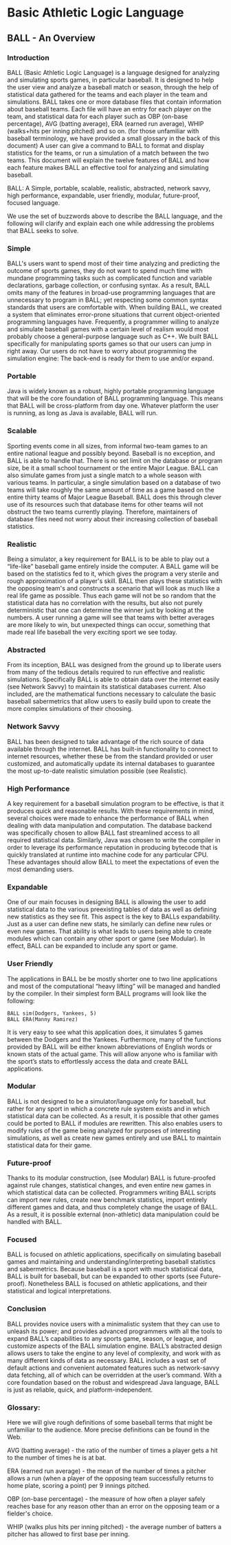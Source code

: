 
# Basic Athletic Logic Language #
## BALL - An Overview ##


### Introduction ###
BALL (Basic Athletic Logic Language) is a language designed for analyzing and simulating sports games, in particular baseball. It is designed to help the user view and analyze a baseball match or season, through the help of statistical data gathered for the teams and each player in the team and simulations. BALL takes one or more database files that contain information about baseball teams. Each file will have an entry for each player on the team, and statistical data for each player such as OBP (on-base percentage), AVG (batting average), ERA (earned run average), WHIP (walks+hits per inning pitched) and so on. (for those unfamiliar with baseball terminology, we have provided a small glossary in the back of this document) A user can give a command to BALL to format and display statistics for the teams, or run a simulation of a match between the two teams. This document will explain the twelve features of BALL and how each feature makes BALL an effective tool for analyzing and simulating baseball.

BALL: A Simple, portable, scalable, realistic, abstracted, network savvy, high performance, expandable, user friendly, modular, future-proof, focused language.

We use the set of buzzwords above to describe the BALL language, and the following will clarify and explain each one while addressing the problems that BALL seeks to solve.



### Simple ###
BALL's users want to spend most of their time analyzing and predicting the outcome of sports games, they do not want to spend much time with mundane programming tasks such as complicated function and variable declarations, garbage collection, or confusing syntax. As a result, BALL omits many of the features in broad-use programming languages that are unnecessary to program in BALL; yet respecting some common syntax standards that users are comfortable with. When building BALL, we created a system that eliminates error-prone situations that current object-oriented programming languages have. Frequently, a programmer willing to analyze and simulate baseball games with a certain level of realism would most probably choose a general-purpose language such as C++. We built BALL specifically for manipulating sports games so that our users can jump in right away. Our users do not have to worry about programming the simulation engine: The back-end is ready for them to use and/or expand.

### Portable ###
Java is widely known as a robust, highly portable programming language that will be the core foundation of BALL programming language. This means that BALL will be cross-platform from day one. Whatever platform the user is running, as long as Java is available, BALL will run.

### Scalable ###
Sporting events come in all sizes, from informal two-team games to an entire national league and possibly beyond. Baseball is no exception, and BALL is able to handle that. There is no set limit on the database or program size, be it a small school tournament or the entire Major League. BALL can also simulate games from just a single match to a whole season with various teams. In particular, a single simulation based on a database of two teams will take roughly the same amount of time as a game based on the entire thirty teams of Major League Baseball. BALL does this through clever use of its resources such that database items for other teams will not obstruct the two teams currently playing. Therefore, maintainers of database files need not worry about their increasing collection of baseball statistics.

### Realistic ###
Being a simulator, a key requirement for BALL is to be able to play out a “life-like” baseball game entirely inside the computer. A BALL game will be based on the statistics fed to it, which gives the program a very sterile and rough approximation of a player's skill. BALL then plays these statistics with the opposing team's and constructs a scenario that will look as much like a real life game as possible. Thus each game will not be so random that the statistical data has no correlation with the results, but also not purely deterministic that one can determine the winner just by looking at the numbers. A user running a game will see that teams with better averages are more likely to win, but unexpected things can occur, something that made real life baseball the very exciting sport we see today.

### Abstracted ###
From its inception, BALL was designed from the ground up to liberate users from many of the tedious details required to run effective and realistic simulations. Specifically BALL is able to obtain data over the internet easily (see Network Savvy) to maintain its statistical databases current. Also included, are the mathematical functions necessary to calculate the basic baseball sabermetrics that allow users to easily build upon to create the more complex simulations of their choosing.

### Network Savvy ###
BALL has been designed to take advantage of the rich source of data available through the internet. BALL has built-in functionality to connect to internet resources, whether these be from the standard provided or user customized, and automatically update its internal databases to guarantee the most up-to-date realistic simulation possible (see Realistic).

### High Performance ###
A key requirement for a baseball simulation program to be effective, is that it produces quick and reasonable results. With these requirements in mind, several choices were made to enhance the performance of BALL when dealing with data manipulation and computation. The database backend was specifically chosen to allow BALL fast streamlined access to all required statistical data. Similarly, Java was chosen to write the compiler in order to leverage its performance reputation in producing bytecode that is quickly translated at runtime into machine code for any particular CPU. These advantages should allow BALL to meet the expectations of even the most demanding users.

### Expandable ###
One of our main focuses in designing BALL is allowing the user to add statistical data to the various preexisting tables of data as well as defining new statistics as they see fit. This aspect is the key to BALLs expandability. Just as a user can define new stats, he similarly can define new rules or even new games. That ability is what leads to users being able to create modules which can contain any other sport or game (see Modular). In effect, BALL can be expanded to include any sport or game.

### User Friendly ###
The applications in BALL be be mostly shorter one to two line applications and most of the computational “heavy lifting” will be managed and handled by the compiler. In their simplest form BALL programs will look like the following:

```
BALL sim(Dodgers, Yankees, 5)
BALL ERA(Manny Ramirez)
```

It is very easy to see what this application does, it simulates 5 games between the Dodgers and the Yankees. Furthermore, many of the functions provided by BALL will be either known abbreviations of English words or known stats of the actual game. This will allow anyone who is familiar with the sport’s stats to effortlessly access the data and create BALL applications.

### Modular ###
BALL is not designed to be a simulator/language only for baseball, but rather for any sport in which a concrete rule system exists and in which statistical data can be collected. As a result, it is possible that other games could be ported to BALL if modules are rewritten. This also enables users to modify rules of the game being analyzed for purposes of interesting simulations, as well as create new games entirely and use BALL to maintain statistical data for their game.


### Future-proof ###
Thanks to its modular construction, (see Modular) BALL is future-proofed against rule changes, statistical changes, and even entire new games in which statistical data can be collected. Programmers writing BALL scripts can import new rules, create new benchmark statistics, import entirely different games and data, and thus completely change the usage of BALL. As a result, it is possible external (non-athletic) data manipulation could be handled with BALL.

### Focused ###
BALL is focused on athletic applications, specifically on simulating baseball games and maintaining and understanding/interpreting baseball statistics and sabermetrics. Because baseball is a sport with much statistical data, BALL is built for baseball, but can be expanded to other sports (see Future-proof). Nonetheless BALL is focused on athletic applications, and their statistical and logical interpretations.


### Conclusion ###
BALL provides novice users with a minimalistic system that they can use to unleash its power; and provides advanced programmers with all the tools to expand BALL’s capabilities to any sports game, season, or league, and customize aspects of the BALL simulation engine. BALL’s abstracted design allows users to take the engine to any level of complexity, and work with as many different kinds of data as necessary. BALL includes a vast set of default actions and convenient automated features such as network-savvy data fetching, all of which can be overridden at the user’s command. With a core foundation based on the robust and widespread Java language, BALL is just as reliable, quick, and platform-independent.


### Glossary: ###
Here we will give rough definitions of some baseball terms that might be unfamiliar to the audience. More precise definitions can be found in the Web.

AVG (batting average) - the ratio of the number of times a player gets a hit to the number of times he is at bat.

ERA (earned run average) - the mean of the number of times a pitcher allows a run (when a player of the opposing team successfully returns to home plate, scoring a point) per 9 innings pitched.

OBP (on-base percentage) - the measure of how often a player safely reaches base for any reason other than an error on the opposing team or a fielder's choice.

WHIP (walks plus hits per inning pitched) - the average number of batters a pitcher has allowed to first base per inning.